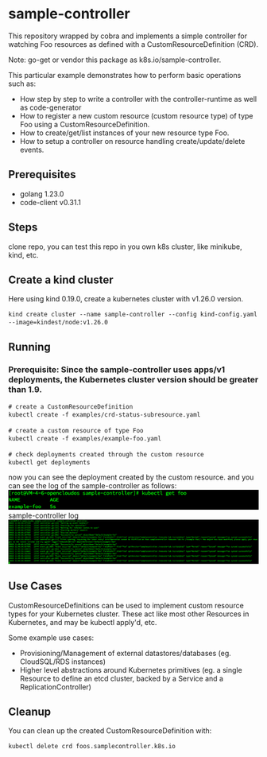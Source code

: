 # sample-controller

This repository wrapped by cobra and implements a simple controller for watching Foo resources as defined with a
CustomResourceDefinition (CRD).

Note: go-get or vendor this package as k8s.io/sample-controller.

This particular example demonstrates how to perform basic operations such as:

- How step by step to write a controller with the controller-runtime as well as code-generator
- How to register a new custom resource (custom resource type) of type Foo using a CustomResourceDefinition.
- How to create/get/list instances of your new resource type Foo.
- How to setup a controller on resource handling create/update/delete events.

## Prerequisites

- golang 1.23.0
- code-client v0.31.1

## Steps

clone repo, you can test this repo in you own k8s cluster, like minikube, kind, etc.

## Create a kind cluster

Here using kind 0.19.0, create a kubernetes cluster with v1.26.0 version.

```shell
kind create cluster --name sample-controller --config kind-config.yaml --image=kindest/node:v1.26.0
```

## Running

### Prerequisite: Since the sample-controller uses apps/v1 deployments, the Kubernetes cluster version should be greater than 1.9.

```shell
# create a CustomResourceDefinition
kubectl create -f examples/crd-status-subresource.yaml

# create a custom resource of type Foo
kubectl create -f examples/example-foo.yaml

# check deployments created through the custom resource
kubectl get deployments

```

now you can see the deployment created by the custom resource. and you can see the log of the sample-controller as
follows:
![img.png](docs/asserts/img.png)
sample-controller log
![img.png](docs/asserts/controller.png)

## Use Cases

CustomResourceDefinitions can be used to implement custom resource types for your Kubernetes cluster. These act like
most other Resources in Kubernetes, and may be kubectl apply'd, etc.

Some example use cases:

- Provisioning/Management of external datastores/databases (eg. CloudSQL/RDS instances)
- Higher level abstractions around Kubernetes primitives (eg. a single Resource to define an etcd cluster, backed by a
  Service and a ReplicationController)

## Cleanup

You can clean up the created CustomResourceDefinition with:

```shell
kubectl delete crd foos.samplecontroller.k8s.io
```

